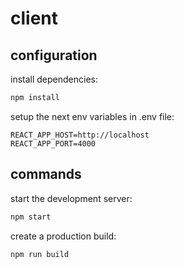 # client

## configuration

install dependencies:

```bash
npm install
```

setup the next env variables in .env file:

```.env
REACT_APP_HOST=http://localhost
REACT_APP_PORT=4000
```
## commands

start the development server:

```bash
npm start
```

create a production build:

```bash
npm run build
```
